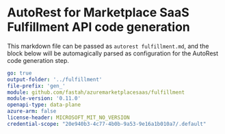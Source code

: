 # AutoRest for Marketplace SaaS Fulfillment API code generation

This markdown file can be passed as `autorest fulfillment.md`, and the block below will be automagically parsed as configuration for the AutoRest code generation step. 

``` yaml
go: true
output-folder: '../fulfillment'
file-prefix: 'gen_'
module: github.com/fastah/azuremarketplacesaas/fulfillment
module-version: '0.11.0'
openapi-type: data-plane
azure-arm: false
license-header: MICROSOFT_MIT_NO_VERSION
credential-scope: "20e940b3-4c77-4b0b-9a53-9e16a1b010a7/.default"
```
